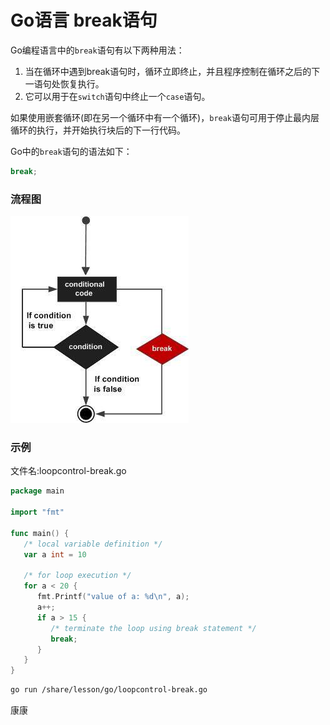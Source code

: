 # Go语言 break语句

Go编程语言中的`break`语句有以下两种用法：

1. 当在循环中遇到break语句时，循环立即终止，并且程序控制在循环之后的下一语句处恢复执行。
2. 它可以用于在`switch`语句中终止一个`case`语句。

如果使用嵌套循环(即在另一个循环中有一个循环)，`break`语句可用于停止最内层循环的执行，并开始执行块后的下一行代码。

Go中的`break`语句的语法如下：

```go
break;
```

### 流程图

![img](./images/loopcontrol-break.png)

### 示例

文件名:loopcontrol-break.go

```go
package main

import "fmt"

func main() {
   /* local variable definition */
   var a int = 10

   /* for loop execution */
   for a < 20 {
      fmt.Printf("value of a: %d\n", a);
      a++;
      if a > 15 {
         /* terminate the loop using break statement */
         break;
      }
   }
}
```

```bash
go run /share/lesson/go/loopcontrol-break.go
```

康康

